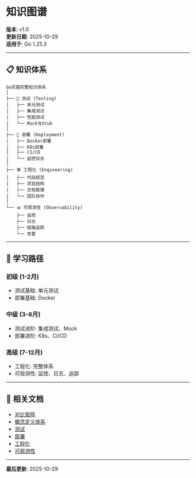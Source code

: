 ﻿# 知识图谱

**版本**: v1.0  
**更新日期**: 2025-10-29  
**适用于**: Go 1.25.3

---

## 📋 知识体系

```text
Go实践完整知识体系
│
├── 🧪 测试 (Testing)
│   ├── 单元测试
│   ├── 集成测试
│   ├── 性能测试
│   └── Mock与Stub
│
├── 🚀 部署 (Deployment)
│   ├── Docker部署
│   ├── K8s部署
│   ├── CI/CD
│   └── 监控日志
│
├── 🛠️ 工程化 (Engineering)
│   ├── 代码规范
│   ├── 项目结构
│   ├── 文档管理
│   └── 团队协作
│
└── 📊 可观测性 (Observability)
    ├── 监控
    ├── 日志
    ├── 链路追踪
    └── 告警
```

---

## 🎯 学习路径

### 初级 (1-2月)

- 测试基础: 单元测试
- 部署基础: Docker

### 中级 (3-6月)

- 测试进阶: 集成测试、Mock
- 部署进阶: K8s、CI/CD

### 高级 (7-12月)

- 工程化: 完整体系
- 可观测性: 监控、日志、追踪

---

## 🔗 相关文档

- [对比矩阵](./00-对比矩阵.md)
- [概念定义体系](./00-概念定义体系.md)
- [测试](./testing/README.md)
- [部署](./deployment/README.md)
- [工程化](./engineering/README.md)
- [可观测性](./observability/README.md)

---

**最后更新**: 2025-10-29
